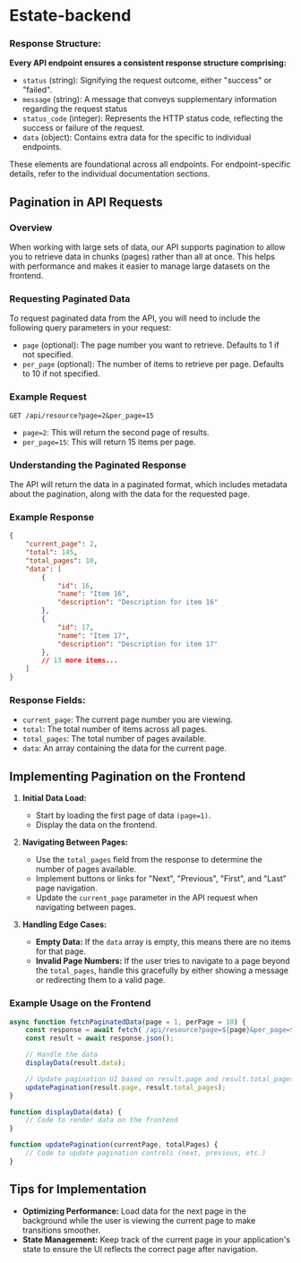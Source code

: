 # Estate-backend

### Response Structure:

**Every API endpoint ensures a consistent response structure comprising:**

- `status` (string): Signifying the request outcome, either "success" or "failed".
- `message` (string): A message that conveys supplementary information regarding the request status
- `status_code` (integer): Represents the HTTP status code, reflecting the success or failure of the request.
- `data` (object): Contains extra data for the specific to individual endpoints.
    

These elements are foundational across all endpoints. For endpoint-specific details, refer to the individual documentation sections.


## Pagination in API Requests
### Overview
When working with large sets of data, our API supports pagination to allow you to retrieve data in chunks (pages) rather than all at once. This helps with performance and makes it easier to manage large datasets on the frontend.

### Requesting Paginated Data
To request paginated data from the API, you will need to include the following query parameters in your request:

- `page` (optional): The page number you want to retrieve. Defaults to 1 if not specified.
- `per_page` (optional): The number of items to retrieve per page. Defaults to 10 if not specified.

### Example Request
```http
GET /api/resource?page=2&per_page=15
```
- `page=2`: This will return the second page of results.
- `per_page=15`: This will return 15 items per page.


### Understanding the Paginated Response
The API will return the data in a paginated format, which includes metadata about the pagination, along with the data for the requested page.

### Example Response
```json
{
    "current_page": 2,
    "total": 145,
    "total_pages": 10,
    "data": [
        {
            "id": 16,
            "name": "Item 16",
            "description": "Description for item 16"
        },
        {
            "id": 17,
            "name": "Item 17",
            "description": "Description for item 17"
        },
        // 13 more items...
    ]
}
```

### Response Fields:
- `current_page`: The current page number you are viewing.
- `total`: The total number of items across all pages.
- `total_pages`: The total number of pages available.
- `data`: An array containing the data for the current page.

## Implementing Pagination on the Frontend

1. **Initial Data Load:**
    - Start by loading the first page of data `(page=1)`.
    - Display the data on the frontend.

2. **Navigating Between Pages:**

    - Use the `total_pages` field from the response to determine the number of pages available.
    - Implement buttons or links for "Next", "Previous", "First", and "Last" page navigation.
    - Update the `current_page` parameter in the API request when navigating between pages.

3. **Handling Edge Cases:**

    - **Empty Data:** If the `data` array is empty, this means there are no items for that page.
    - **Invalid Page Numbers:** If the user tries to navigate to a page beyond the `total_pages`, handle this gracefully by either showing a message or redirecting them to a valid page.

### Example Usage on the Frontend

```javascript
async function fetchPaginatedData(page = 1, perPage = 10) {
    const response = await fetch(`/api/resource?page=${page}&per_page=${perPage}`);
    const result = await response.json();

    // Handle the data
    displayData(result.data);

    // Update pagination UI based on result.page and result.total_pages
    updatePagination(result.page, result.total_pages);
}

function displayData(data) {
    // Code to render data on the frontend
}

function updatePagination(currentPage, totalPages) {
    // Code to update pagination controls (next, previous, etc.)
}
```

## Tips for Implementation
- **Optimizing Performance:** Load data for the next page in the background while the user is viewing the current page to make transitions smoother.
- **State Management:** Keep track of the current page in your application's state to ensure the UI reflects the correct page after navigation.